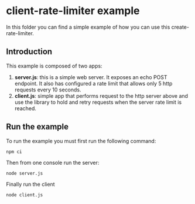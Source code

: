 # client-rate-limiter example

In this folder you can find a simple example of how you can use this create-rate-limiter.

## Introduction

This example is composed of two apps:

1. **server.js**: this is a simple web server. It exposes an echo POST endpoint. It also has configured a rate limit that allows only 5 http requests every 10 seconds.
2. **client.js**: simple app that performs request to the http server above and use the library to hold and retry requests when the server rate limit is reached.

## Run the example

To run the example you must first run the following command:

```npm ci```

Then from one console run the server:

```node server.js```

Finally run the client

```node client.js```